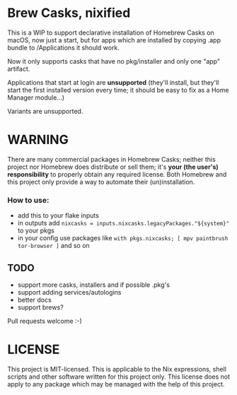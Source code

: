 # Brew Casks, nixified

This is a WIP to support declarative installation of Homebrew Casks on macOS, now just a start, but
for apps which are installed by copying .app bundle to /Applications it should work.

Now it only supports casks that have no pkg/installer and only one "app" artifact.

Applications that start at login are **unsupported** (they'll install, but they'll start the first
installed version every time; it should be easy to fix as a Home Manager module...)

Variants are unsupported.

# WARNING

There are many commercial packages in Homebrew Casks; neither this project nor Homebrew does distribute or
sell them; it's **your (the user's) responsibility** to properly obtain any required license. Both Homebrew
and this project only provide a way to automate their (un)installation.

### How to use:

- add this to your flake inputs
- in outputs add ```nixcasks = inputs.nixcasks.legacyPackages."${system}"``` to your pkgs
- in your config use packages like ```with pkgs.nixcasks; [ mpv paintbrush tor-browser ]``` and so on

## TODO

- support more casks, installers and if possible .pkg's
- support adding services/autologins
- better docs
- support brews?

Pull requests welcome :-)

# LICENSE

This project is MIT-licensed. This is applicable to the Nix expressions, shell scripts and other
software written for this project only. This license does not apply to any package which may be
managed with the help of this project.
